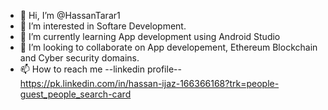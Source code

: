 - 👋 Hi, I’m @HassanTarar1
- 👀 I’m interested in  Softare Development.
- 🌱 I’m currently learning App development using Android Studio
- 💞️ I’m looking to collaborate on App developement, Ethereum Blockchain and Cyber security domains.
- 📫 How to reach me 
  --linkedin profile--
https://pk.linkedin.com/in/hassan-ijaz-166366168?trk=people-guest_people_search-card

<!---
HassanTarar1/HassanTarar1 is a ✨ special ✨ repository because its `README.md` (this file) appears on your GitHub profile.
You can click the Preview link to take a look at your changes.
--->
